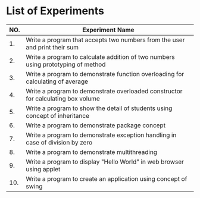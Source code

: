 # List of Experiments

| NO. | Experiment Name |
| -- | ------------------|
| 1. | Write a program that accepts two numbers from the user and print their sum |
| 2. | Write a program to calculate addition of two numbers using prototyping of method |
| 3. | Write a program to demonstrate function overloading for calculating of average |
| 4. | Write a program to demonstrate overloaded constructor for calculating box volume |
| 5. | Write a program to show the detail of students using concept of inheritance |
| 6. | Write a program to demonstrate package concept |
| 7. | Write a program to demonstrate exception handling in case of division by zero |
| 8. | Write a program to demonstrate multithreading |
| 9. | Write a program to display "Hello World" in web browser using applet |
| 10. | Write a program to create an application using concept of swing |
